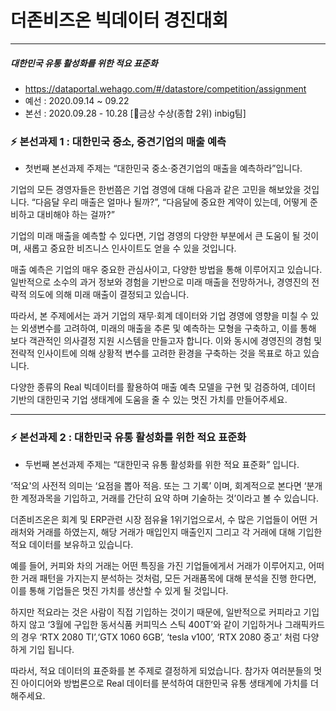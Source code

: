 # 더존비즈온 빅데이터 경진대회
---
##### 대한민국 유통 활성화를 위한 적요 표준화

- https://dataportal.wehago.com/#/datastore/competition/assignment
- 예선 : 2020.09.14 ~ 09.22
- 본선 : 2020.09.28 - 10.28 [🏅금상 수상(종합 2위) inbig팀]



### ⚡ 본선과제 1 : 대한민국 중소, 중견기업의 매출 예측 

- 첫번째 본선과제 주제는 “대한민국 중소·중견기업의 매출을 예측하라”입니다.

기업의 모든 경영자들은 한번쯤은 기업 경영에 대해 다음과 같은 고민을 해보았을 것입니다.
“다음달 우리 매출은 얼마나 될까?”, “다음달에 중요한 계약이 있는데, 어떻게 준비하고 대비해야 하는 걸까?”

기업의 미래 매출을 예측할 수 있다면, 기업 경영의 다양한 부분에서 큰 도움이 될 것이며, 새롭고 중요한 비즈니스 인사이트도 얻을
수 있을 것입니다.

매출 예측은 기업의 매우 중요한 관심사이고, 다양한 방법을 통해 이루어지고 있습니다. 일반적으로 소수의 과거 정보와 경험을
기반으로 미래 매출을 전망하거나, 경영진의 전략적 의도에 의해 미래 매출이 결정되고 있습니다.

따라서, 본 주제에서는 과거 기업의 재무·회계 데이터와 기업 경영에 영향을 미칠 수 있는 외생변수를 고려하여, 미래의 매출을 추론
및 예측하는 모형을 구축하고, 이를 통해 보다 객관적인 의사결정 지원 시스템을 만들고자 합니다. 이와 동시에 경영진의 경험 및
전략적 인사이트에 의해 상황적 변수를 고려한 환경을 구축하는 것을 목표로 하고 있습니다.

다양한 종류의 Real 빅데이터를 활용하여 매출 예측 모델을 구현 및 검증하여, 데이터 기반의 대한민국 기업 생태계에 도움을 줄
수 있는 멋진 가치를 만들어주세요.

---
### ⚡ 본선과제 2 : 대한민국 유통 활성화를 위한 적요 표준화
- 두번째 본선과제 주제는 “대한민국 유통 활성화를 위한 적요 표준화” 입니다.

‘적요'의 사전적 의미는 ‘요점을 뽑아 적음. 또는 그 기록’ 이며, 회계적으로 본다면 ‘분개한 계정과목을 기입하고, 거래를 간단히 요약
하며 기술하는 것’이라고 볼 수 있습니다.

더존비즈온은 회계 및 ERP관련 시장 점유율 1위기업으로서, 수 많은 기업들이 어떤 거래처와 거래를 하였는지, 해당 거래가 매입인지 매출인지
그리고 각 거래에 대해 기입한 적요 데이터를 보유하고 있습니다.

예를 들어, 커피와 차의 거래는 어떤 특징을 가진 기업들에게서 거래가 이루어지고, 어떠한 거래 패턴을 가지는지 분석하는 것처럼,
모든 거래품목에 대해 분석을 진행 한다면, 이를 통해 기업들은 멋진 가치를 생산할 수 있게 될 것입니다.

하지만 적요라는 것은 사람이 직접 기입하는 것이기 때문에, 일반적으로 커피라고 기입하지 않고 ‘3월에 구입한 동서식품 커피믹스
스틱 400T’와 같이 기입하거나 그래픽카드의 경우 ‘RTX 2080 TI’,‘GTX 1060 6GB’, ‘tesla v100’, ‘RTX 2080 중고’ 처럼 다양
하게 기입 됩니다.

따라서, 적요 데이터의 표준화를 본 주제로 결정하게 되었습니다. 참가자 여러분들의 멋진 아이디어와 방법론으로 Real 데이터를
분석하여 대한민국 유통 생태계에 가치를 더해주세요.
